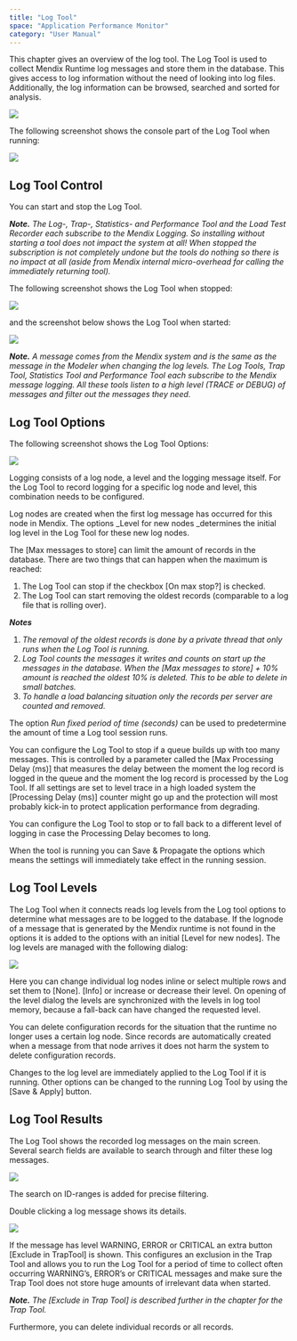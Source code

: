 ```yaml
---
title: "Log Tool"
space: "Application Performance Monitor"
category: "User Manual"
---
```

This chapter gives an overview of the log tool. The Log Tool is used to collect Mendix Runtime log messages and store them in the database. This gives access to log information without the need of looking into log files. Additionally, the log information can be browsed, searched and sorted for analysis.

 ![](attachments/19956228/20217974.png)

The following screenshot shows the console part of the Log Tool when running:

![](attachments/19956228/21168284.png)

## Log Tool Control

You can start and stop the Log Tool.

***Note.** The Log-, Trap-, Statistics- and Performance Tool and the Load Test Recorder each subscribe to the Mendix Logging. So installing without starting a tool does not impact the system at all! When stopped the subscription is not completely undone but the tools do nothing so there is no impact at all (aside from Mendix internal micro-overhead for calling the immediately returning tool).*

The following screenshot shows the Log Tool when stopped:

 ![](attachments/19956228/21725194.png)

 and the screenshot below shows the Log Tool when started:

 ![](attachments/19956228/21725195.png)

***Note.** A message comes from the Mendix system and is the same as the message in the Modeler when changing the log levels. The Log Tools, Trap Tool, Statistics Tool and Performance Tool each subscribe to the Mendix message logging. All these tools listen to a high level (TRACE or DEBUG) of messages and filter out the messages they need.*

## Log Tool Options

The following screenshot shows the Log Tool Options:

 ![](attachments/19956228/21725196.png)

Logging consists of a log node, a level and the logging message itself. For the Log Tool to record logging for a specific log node and level, this combination needs to be configured.

Log nodes are created when the first log message has occurred for this node in Mendix. The options _Level for new nodes _determines the initial log level in the Log Tool for these new log nodes.

The [Max messages to store] can limit the amount of records in the database. There are two things that can happen when the maximum is reached:

1.  The Log Tool can stop if the checkbox [On max stop?] is checked.
2.  The Log Tool can start removing the oldest records (comparable to a log file that is rolling over).

***Notes***

1. *The removal of the oldest records is done by a private thread that only runs when the Log Tool is running.*
2. *Log Tool counts the messages it writes and counts on start up the messages in the database. When the [Max messages to store] + 10% amount is reached the oldest 10% is deleted. This to be able to delete in small batches.*
3. *To handle a load balancing situation only the records per server are counted and removed.*

The option _Run fixed period of time (seconds)_ can be used to predetermine the amount of time a Log tool session runs.

You can configure the Log Tool to stop if a queue builds up with too many messages. This is controlled by a parameter called the [Max Processing Delay (ms)] that measures the delay between the moment the log record is logged in the queue and the moment the log record is processed by the Log Tool. If all settings are set to level trace in a high loaded system the [Processing Delay (ms)] counter might go up and the protection will most probably kick-in to protect application performance from degrading.

You can configure the Log Tool to stop or to fall back to a different level of logging in case the Processing Delay becomes to long.

When the tool is running you can Save & Propagate the options which means the settings will immediately take effect in the running session.

## Log Tool Levels

The Log Tool when it connects reads log levels from the Log tool options to determine what messages are to be logged to the database. If the lognode of a message that is generated by the Mendix runtime is not found in the options it is added to the options with an initial [Level for new nodes]. The log levels are managed with the following dialog:

 ![](attachments/19956228/21725197.png)

 Here you can change individual log nodes inline or select multiple rows and set them to [None]. [Info] or increase or decrease their level. On opening of the level dialog the levels are synchronized with the levels in log tool memory, because a fall-back can have changed the requested level.

You can delete configuration records for the situation that the runtime no longer uses a certain log node. Since records are automatically created when a message from that node arrives it does not harm the system to delete configuration records.

Changes to the log level are immediately applied to the Log Tool if it is running. Other options can be changed to the running Log Tool by using the [Save & Apply] button.

## Log Tool Results

The Log Tool shows the recorded log messages on the main screen. Several search fields are available to search through and filter these log messages.

 ![](attachments/19956228/21725198.png)

 The search on ID-ranges is added for precise filtering.

Double clicking a log message shows its details.

 ![](attachments/19956228/21725199.png)

If the message has level WARNING, ERROR or CRITICAL an extra button [Exclude in TrapTool] is shown. This configures an exclusion in the Trap Tool and allows you to run the Log Tool for a period of time to collect often occurring WARNING’s, ERROR’s or CRITICAL messages and make sure the Trap Tool does not store huge amounts of irrelevant data when started.

***Note.** The [Exclude in Trap Tool] is described further in the chapter for the Trap Tool.*

Furthermore, you can delete individual records or all records.
